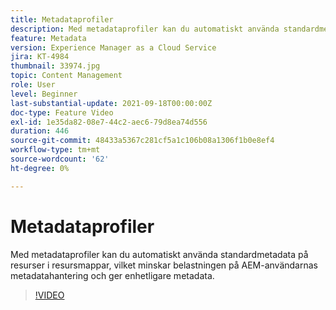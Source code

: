```yaml
---
title: Metadataprofiler
description: Med metadataprofiler kan du automatiskt använda standardmetadata på resurser i resursmappar, vilket minskar belastningen på AEM-användarnas metadatahantering och ger enhetligare metadata.
feature: Metadata
version: Experience Manager as a Cloud Service
jira: KT-4984
thumbnail: 33974.jpg
topic: Content Management
role: User
level: Beginner
last-substantial-update: 2021-09-18T00:00:00Z
doc-type: Feature Video
exl-id: 1e35da82-08e7-44c2-aec6-79d8ea74d556
duration: 446
source-git-commit: 48433a5367c281cf5a1c106b08a1306f1b0e8ef4
workflow-type: tm+mt
source-wordcount: '62'
ht-degree: 0%

---
```


# Metadataprofiler

Med metadataprofiler kan du automatiskt använda standardmetadata på resurser i resursmappar, vilket minskar belastningen på AEM-användarnas metadatahantering och ger enhetligare metadata.

>[!VIDEO](https://video.tv.adobe.com/v/33974?quality=12&learn=on)
